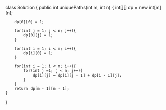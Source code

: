 class Solution {
    public int uniquePaths(int m, int n) {
        int[][] dp = new int[m][n];

        dp[0][0] = 1;

        for(int j = 1; j < n; j++){
            dp[0][j] = 1;
        }

        for(int i = 1; i < m; i++){
            dp[i][0] = 1;
        }

        for(int i = 1; i < m; i++){
            for(int j =1; j < n; j++){
                dp[i][j] = dp[i][j - 1] + dp[i - 1][j];
            }
        }
        return dp[m - 1][n - 1];
    }
}
